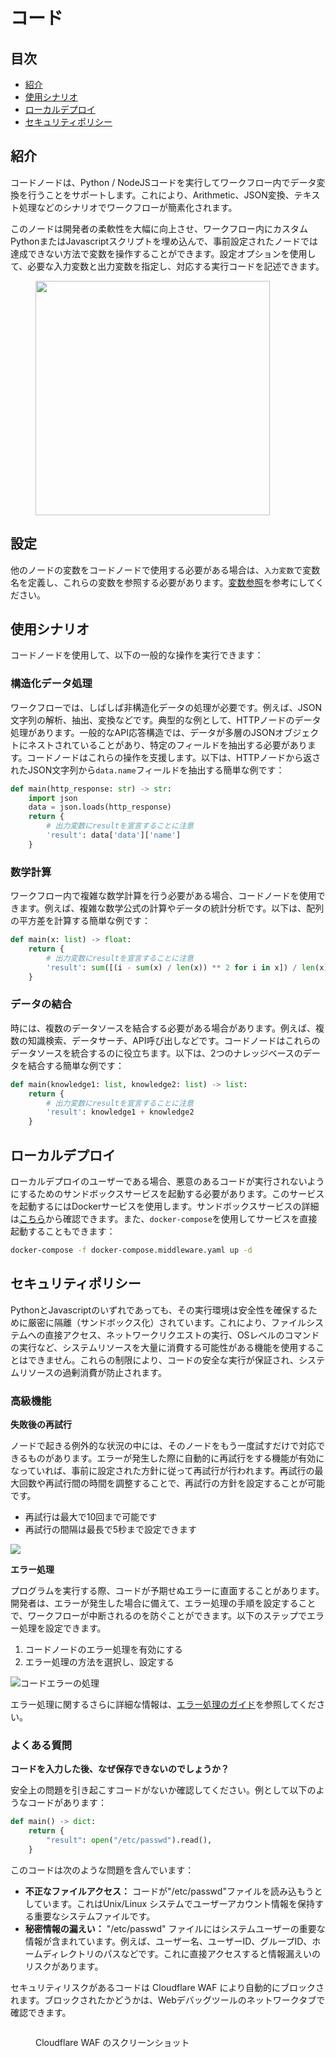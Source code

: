 # コード

## 目次

* [紹介](code.md#紹介)
* [使用シナリオ](code.md#使用シナリオ)
* [ローカルデプロイ](code.md#ローカルデプロイ)
* [セキュリティポリシー](code.md#セキュリティポリシー)

## 紹介

コードノードは、Python / NodeJSコードを実行してワークフロー内でデータ変換を行うことをサポートします。これにより、Arithmetic、JSON変換、テキスト処理などのシナリオでワークフローが簡素化されます。

このノードは開発者の柔軟性を大幅に向上させ、ワークフロー内にカスタムPythonまたはJavascriptスクリプトを埋め込んで、事前設定されたノードでは達成できない方法で変数を操作することができます。設定オプションを使用して、必要な入力変数と出力変数を指定し、対応する実行コードを記述できます。

<figure><img src="https://assets-docs.dify.ai/dify-enterprise-mintlify/jp/guides/workflow/node/c7e838ae455c0c6722ec1cfae41640fd.png" alt="" width="375"><figcaption></figcaption></figure>

## 設定

他のノードの変数をコードノードで使用する必要がある場合は、`入力変数`で変数名を定義し、これらの変数を参照する必要があります。[変数参照](../key-concept.md#変数)を参考にしてください。

## 使用シナリオ

コードノードを使用して、以下の一般的な操作を実行できます：

### 構造化データ処理

ワークフローでは、しばしば非構造化データの処理が必要です。例えば、JSON文字列の解析、抽出、変換などです。典型的な例として、HTTPノードのデータ処理があります。一般的なAPI応答構造では、データが多層のJSONオブジェクトにネストされていることがあり、特定のフィールドを抽出する必要があります。コードノードはこれらの操作を支援します。以下は、HTTPノードから返されたJSON文字列から`data.name`フィールドを抽出する簡単な例です：

```python
def main(http_response: str) -> str:
    import json
    data = json.loads(http_response)
    return {
        # 出力変数にresultを宣言することに注意
        'result': data['data']['name']
    }
```

### 数学計算

ワークフロー内で複雑な数学計算を行う必要がある場合、コードノードを使用できます。例えば、複雑な数学公式の計算やデータの統計分析です。以下は、配列の平方差を計算する簡単な例です：

```python
def main(x: list) -> float:
    return {
        # 出力変数にresultを宣言することに注意
        'result': sum([(i - sum(x) / len(x)) ** 2 for i in x]) / len(x)
    }
```

### データの結合

時には、複数のデータソースを結合する必要がある場合があります。例えば、複数の知識検索、データサーチ、API呼び出しなどです。コードノードはこれらのデータソースを統合するのに役立ちます。以下は、2つのナレッジベースのデータを結合する簡単な例です：

```python
def main(knowledge1: list, knowledge2: list) -> list:
    return {
        # 出力変数にresultを宣言することに注意
        'result': knowledge1 + knowledge2
    }
```

## ローカルデプロイ

ローカルデプロイのユーザーである場合、悪意のあるコードが実行されないようにするためのサンドボックスサービスを起動する必要があります。このサービスを起動するにはDockerサービスを使用します。サンドボックスサービスの詳細は[こちら](https://github.com/langgenius/dify/tree/main/docker/docker-compose.middleware.yaml)から確認できます。また、`docker-compose`を使用してサービスを直接起動することもできます：

```bash
docker-compose -f docker-compose.middleware.yaml up -d
```

## セキュリティポリシー

PythonとJavascriptのいずれであっても、その実行環境は安全性を確保するために厳密に隔離（サンドボックス化）されています。これにより、ファイルシステムへの直接アクセス、ネットワークリクエストの実行、OSレベルのコマンドの実行など、システムリソースを大量に消費する可能性がある機能を使用することはできません。これらの制限により、コードの安全な実行が保証され、システムリソースの過剰消費が防止されます。

### 高級機能

**失敗後の再試行**

ノードで起きる例外的な状況の中には、そのノードをもう一度試すだけで対応できるものがあります。エラーが発生した際に自動的に再試行をする機能が有効になっていれば、事前に設定された方針に従って再試行が行われます。再試行の最大回数や再試行間の時間を調整することで、再試行の方針を設定することが可能です。

- 再試行は最大で10回まで可能です
- 再試行の間隔は最長で5秒まで設定できます

![](https://assets-docs.dify.ai/2024/12/9fdd5525a91dc925b79b89272893becf.png)

**エラー処理**

プログラムを実行する際、コードが予期せぬエラーに直面することがあります。開発者は、エラーが発生した場合に備えて、エラー処理の手順を設定することで、ワークフローが中断されるのを防ぐことができます。以下のステップでエラー処理を設定できます。

1. コードノードのエラー処理を有効にする
2. エラー処理の方法を選択し、設定する

![コードエラーの処理](https://assets-docs.dify.ai/2024/12/58f392734ce44b22cd8c160faf28cd14.png)

エラー処理に関するさらに詳細な情報は、[エラー処理のガイド](../error-handling/README.md)を参照してください。

### よくある質問

**コードを入力した後、なぜ保存できないのでしょうか？**

安全上の問題を引き起こすコードがないか確認してください。例として以下のようなコードがあります：

```python
def main() -> dict:
    return {
        "result": open("/etc/passwd").read(),
    }
```

このコードは次のような問題を含んでいます：

* **不正なファイルアクセス：** コードが"/etc/passwd"ファイルを読み込もうとしています。これはUnix/Linux システムでユーザーアカウント情報を保持する重要なシステムファイルです。
* **秘密情報の漏えい：** "/etc/passwd" ファイルにはシステムユーザーの重要な情報が含まれています。例えば、ユーザー名、ユーザーID、グループID、ホームディレクトリのパスなどです。これに直接アクセスすると情報漏えいのリスクがあります。

セキュリティリスクがあるコードは Cloudflare WAF により自動的にブロックされます。ブロックされたかどうかは、Webデバッグツールのネットワークタブで確認できます。

<figure><img src="https://assets-docs.dify.ai/2024/12/ad4dc065c4c567c150ab7fa7bfd123a3.png" alt=""><figcaption><p>Cloudflare WAF のスクリーンショット</p></figcaption></figure>
